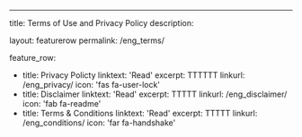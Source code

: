 ---
title: Terms of Use and Privacy Policy
description: 

layout: featurerow
permalink: /eng_terms/

feature_row:
  - title: Privacy Policty
    linktext: 'Read'
    excerpt: TTTTTT
    linkurl: /eng_privacy/
    icon: 'fas fa-user-lock'
  - title: Disclaimer
    linktext: 'Read'
    excerpt: TTTTT
    linkurl: /eng_disclaimer/
    icon: 'fab fa-readme'
  - title: Terms & Conditions
    linktext: 'Read'
    excerpt: TTTTT
    linkurl: /eng_conditions/
    icon: 'far fa-handshake'